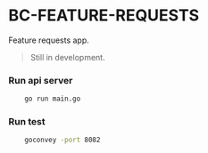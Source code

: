 # BC-FEATURE-REQUESTS
Feature requests app.
>Still in development.

### Run api server 
```bash
    go run main.go
```
### Run test 
```bash
    goconvey -port 8082
```